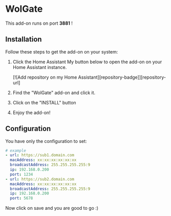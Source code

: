 # WolGate

This add-on runs on port **3881** !

## Installation

Follow these steps to get the add-on on your system:

1. Click the Home Assistant My button below to open the add-on on your Home
   Assistant instance.

   [![Add repository on my Home Assistant][repository-badge]][repository-url]

2. Find the "WolGate" add-on and click it.
3. Click on the "INSTALL" button
4. Enjoy the add-on!

## Configuration

You have only the configuration to set:
```yml
# example
- url: https://sub1.domain.com
  macAddress: xx:xx:xx:xx:xx:xx
  broadcastAddress: 255.255.255.255:9
  ip: 192.168.0.200
  port: 1234
- url: https://sub2.domain.com
  macAddress: xx:xx:xx:xx:xx:xx
  broadcastAddress: 255.255.255.255:9
  ip: 192.168.0.200
  port: 5678
```

Now click on save and you are good to go :)